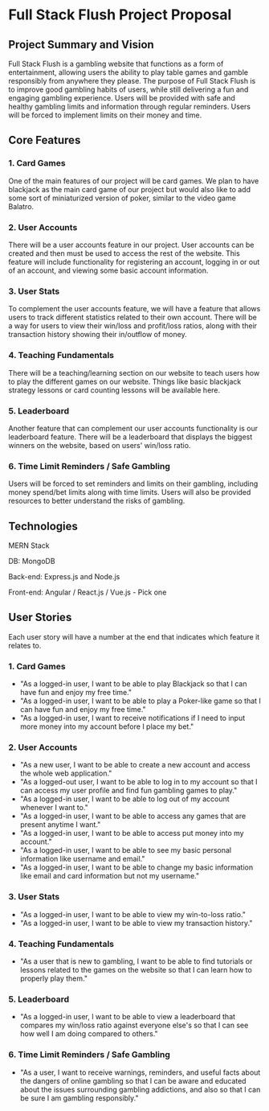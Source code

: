 # Full Stack Flush Project Proposal

## Project Summary and Vision
Full Stack Flush is a gambling website that functions as a form of entertainment, allowing users the ability to play table games and gamble responsibly from anywhere they please. The purpose of Full Stack Flush is to improve good gambling habits of users, while still delivering a fun and engaging gambling experience. Users will be provided with safe and healthy gambling limits and information through regular reminders. Users will be forced to implement limits on their money and time.

## Core Features
### 1. Card Games
One of the main features of our project will be card games. We plan to have blackjack as the main card game of our project but would also like to add some sort of miniaturized version of poker, similar to the video game Balatro.

### 2. User Accounts
There will be a user accounts feature in our project. User accounts can be created and then must be used to access the rest of the website. This feature will include functionality for registering an account, logging in or out of an account, and viewing some basic account information.

### 3. User Stats
To complement the user accounts feature, we will have a feature that allows users to track different statistics related to their own account. There will be a way for users to view their win/loss and profit/loss ratios, along with their transaction history showing their in/outflow of money.

### 4. Teaching Fundamentals
There will be a teaching/learning section on our website to teach users how to play the different games on our website. Things like basic blackjack strategy lessons or card counting lessons will be available here.

### 5. Leaderboard
Another feature that can complement our user accounts functionality is our leaderboard feature. There will be a leaderboard that displays the biggest winners on the website, based on users' win/loss ratio.

### 6. Time Limit Reminders / Safe Gambling
Users will be forced to set reminders and limits on their gambling, including money spend/bet limits along with time limits. Users will also be provided resources to better understand the risks of gambling.

## Technologies
MERN Stack

DB: MongoDB

Back-end: Express.js and Node.js

Front-end: Angular / React.js / Vue.js - Pick one

## User Stories
Each user story will have a number at the end that indicates which feature it relates to.

### 1. Card Games
* "As a logged-in user, I want to be able to play Blackjack so that I can have fun and enjoy my free time."
* "As a logged-in user, I want to be able to play a Poker-like game so that I can have fun and enjoy my free time."
* "As a logged-in user, I want to receive notifications if I need to input more money into my account before I place my bet."

### 2. User Accounts
* "As a new user, I want to be able to create a new account and access the whole web application."
* "As a logged-out user, I want to be able to log in to my account so that I can access my user profile and find fun gambling games to play."
* "As a logged-in user, I want to be able to log out of my account whenever I want to."
* "As a logged-in user, I want to be able to access any games that are present anytime I want."
* "As a logged-in user, I want to be able to access put money into my account."
* "As a logged-in user, I want to be able to see my basic personal information like username and email."
* "As a logged-in user, I want to be able to change my basic information like email and card information but not my username."

### 3. User Stats
* "As a logged-in user, I want to be able to view my win-to-loss ratio."
* "As a logged-in user, I want to be able to view my transaction history."

### 4. Teaching Fundamentals
* "As a user that is new to gambling, I want to be able to find tutorials or lessons related to the games on the website so that I can learn how to properly play them."

### 5. Leaderboard
* "As a logged-in user, I want to be able to view a leaderboard that compares my win/loss ratio against everyone else's so that I can see how well I am doing compared to others."


### 6. Time Limit Reminders / Safe Gambling
* "As a user, I want to receive warnings, reminders, and useful facts about the dangers of online gambling so that I can be aware and educated about the issues surrounding gambling addictions, and also so that I can be sure I am gambling responsibly."
